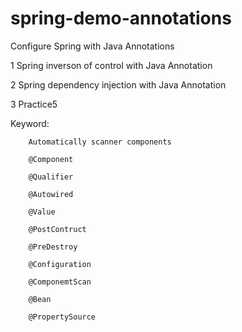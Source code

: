 # spring-demo-annotations
Configure Spring with Java Annotations

1 Spring inverson of control with Java Annotation

2 Spring dependency injection with Java Annotation

3 Practice5

Keyword: 
        
        Automatically scanner components
        
        @Component   
        
        @Qualifier    
        
        @Autowired    
        
        @Value
        
        @PostContruct
        
        @PreDestroy 
        
        @Configuration
        
        @ComponemtScan
        
        @Bean
        
        @PropertySource

